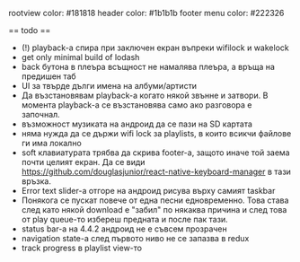 rootview color: #181818
header color: #1b1b1b
footer menu color: #222326

== todo ==

* (!) playback-а спира при заключен екран въпреки wifilock и wakelock
* get only minimal build of lodash
* back бутона в плеъра всъщност не намалява плеъра, а връща на предишен таб
* UI за твърде дълги имена на албуми/артисти
* Да възстановявам playback-a когато някой звънне и затвори. В момента playback-а се възстановява
  само ако разговора е започнал.
* възможност музиката на андроид да се пази на SD картата
* няма нужда да се държи wifi lock за playlists, в които всикчи файлове ги има локално
* soft клавиатурата трябва да скрива footer-а, защото иначе той заема почти целият екран. Да се види
  https://github.com/douglasjunior/react-native-keyboard-manager в тази връзка.
* Error text slider-а отгоре на андроид рисува върху самият taskbar
* Понякога се пускат повече от една песни едновременно. Това става след като някой download е
  "забил" по някаква причина и след това от play queue-то избереш предната и после пак тази.
* status bar-а на 4.4.2 андроид не е съвсем прозрачен
* navigation state-a след първото ниво не се запазва в redux
* track progress в playlist view-то
